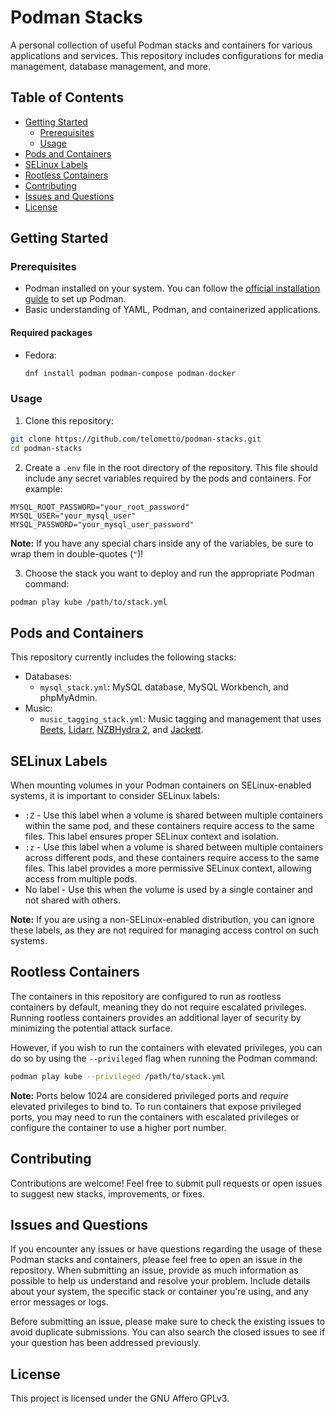 # Podman Stacks

A personal collection of useful Podman stacks and containers for various applications and services. This repository includes configurations for media management, database management, and more.

## Table of Contents

- [Getting Started](#getting-started)
  - [Prerequisites](#prerequisites)
  - [Usage](#usage)
- [Pods and Containers](#pods-and-containers)
- [SELinux Labels](#selinux-labels)
- [Rootless Containers](#rootless-containers)
- [Contributing](#contributing)
- [Issues and Questions](#issues-and-questions)
- [License](#license)


## Getting Started

### Prerequisites

- Podman installed on your system. You can follow the [official installation guide](https://podman.io/getting-started/installation) to set up Podman.
- Basic understanding of YAML, Podman, and containerized applications.

#### Required packages
- Fedora:
  ```bash
  dnf install podman podman-compose podman-docker
  ```

### Usage

1. Clone this repository:

```bash
git clone https://github.com/telometto/podman-stacks.git
cd podman-stacks
```

2. Create a `.env` file in the root directory of the repository. This file should include any secret variables required by the pods and containers. For example:

```
MYSQL_ROOT_PASSWORD="your_root_password"
MYSQL_USER="your_mysql_user"
MYSQL_PASSWORD="your_mysql_user_password"
```
**Note:** If you have any special chars inside any of the variables, be sure to wrap them in double-quotes (`"`)!

3. Choose the stack you want to deploy and run the appropriate Podman command:

```bash
podman play kube /path/to/stack.yml
```

## Pods and Containers
This repository currently includes the following stacks:
- Databases:
  - `mysql_stack.yml`: MySQL database, MySQL Workbench, and phpMyAdmin.
- Music:
  - `music_tagging_stack.yml`: Music tagging and management that uses [Beets](https://github.com/beetbox/beets), [Lidarr](https://github.com/Lidarr/Lidarr), [NZBHydra 2](https://github.com/theotherp/nzbhydra2), and [Jackett](https://github.com/Jackett/Jackett).

## SELinux Labels

When mounting volumes in your Podman containers on SELinux-enabled systems, it is important to consider SELinux labels:

- `:Z` - Use this label when a volume is shared between multiple containers within the same pod, and these containers require access to the same files. This label ensures proper SELinux context and isolation.
- `:z` - Use this label when a volume is shared between multiple containers across different pods, and these containers require access to the same files. This label provides a more permissive SELinux context, allowing access from multiple pods.
- No label - Use this when the volume is used by a single container and not shared with others.

**Note:** If you are using a non-SELinux-enabled distribution, you can ignore these labels, as they are not required for managing access control on such systems.

## Rootless Containers

The containers in this repository are configured to run as rootless containers by default, meaning they do not require escalated privileges. Running rootless containers provides an additional layer of security by minimizing the potential attack surface.

However, if you wish to run the containers with elevated privileges, you can do so by using the `--privileged` flag when running the Podman command:

```bash
podman play kube --privileged /path/to/stack.yml
```

**Note:** Ports below 1024 are considered privileged ports and *require* elevated privileges to bind to. To run containers that expose privileged ports, you may need to run the containers with escalated privileges or configure the container to use a higher port number.

## Contributing
Contributions are welcome! Feel free to submit pull requests or open issues to suggest new stacks, improvements, or fixes.

## Issues and Questions

If you encounter any issues or have questions regarding the usage of these Podman stacks and containers, please feel free to open an issue in the repository. When submitting an issue, provide as much information as possible to help us understand and resolve your problem. Include details about your system, the specific stack or container you're using, and any error messages or logs.

Before submitting an issue, please make sure to check the existing issues to avoid duplicate submissions. You can also search the closed issues to see if your question has been addressed previously.

## License
This project is licensed under the GNU Affero GPLv3.
